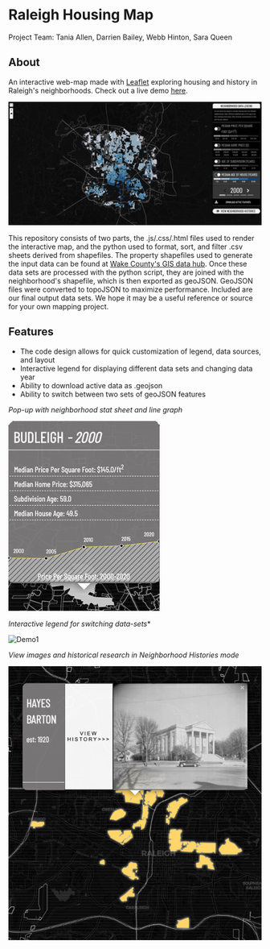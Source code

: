 # Raleigh Housing Map
Project Team:  Tania Allen, Darrien Bailey, Webb Hinton, Sara Queen

## About
An interactive web-map made with [Leaflet](https://leafletjs.com/) exploring housing and history in Raleigh's neighborhoods. Check out a live demo [here](https://demomap-ecb3b.firebaseapp.com/). 

![Demo1](/Images/mapOverview.png)

This repository consists of two parts, the .js/.css/.html files used to render the interactive map, and the python used to format, sort, and filter .csv sheets derived from shapefiles. The property shapefiles used to generate the input data can be found at [Wake County's GIS data hub](http://www.wakegov.com/gis/services/Pages/data.aspx). Once these data sets are processed with the python script, they are joined with the neighborhood's shapefile, which is then exported as geoJSON. GeoJSON files were converted to topoJSON to maximize performance. Included are our final output data sets. We hope it may be a useful reference or source for your own mapping project. 

## Features

* The code design allows for quick customization of legend, data sources, and layout
* Interactive legend for displaying different data sets and changing data year
* Ability to download active data as .geojson
* Ability to switch between two sets of geoJSON features

*Pop-up with neighborhood stat sheet and line graph*

![Demo1](/Images/PopUpDemo.png)

*Interactive legend for switching data-sets**

![Demo1](/Images/menuGif.gif)

*View images and historical research in Neighborhood Histories mode*

![Demo1](/Images/viewHistoryDemo.png)

